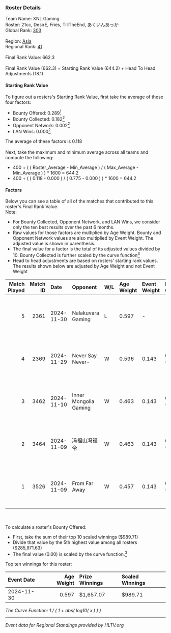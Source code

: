 ### Roster Details<br />
Team Name: XNL Gaming<br />
Roster: 21cc, DesirE, Fries, TillTheEnd, あくいんあっか<br />
Global Rank: [303](../../standings_global_2025_02_28.md)<br />
<br />
Region: [Asia]( ../../standings_asia_2025_02_28.md)<br />
Regional Rank: [41]( ../../standings_asia_2025_02_28.md)<br />
<br />
Final Rank Value:  662.3<br />
<br />
Final Rank Value (662.3) = Starting Rank Value (644.2) + Head To Head Adjustments (18.1)<br />

#### Starting Rank Value<br />
To figure out a rosters's Starting Rank Value, first take the average of these four factors:<br />
- Bounty Offered: 0.289[<sup>1</sup>](#table2)
- Bounty Collected: 0.182[<sup>2</sup>](#table1)
- Opponent Network: 0.002[<sup>2</sup>](#table1)
- LAN Wins: 0.000[<sup>2</sup>](#table1)

The average of these factors is 0.118<br />
<br />
Next, take the maximum and minimum average across all teams and compute the following:<br />
- 400 + ( ( Roster_Average - Min_Average ) / ( Max_Average - Min_Average ) ) * 1600 = 644.2
- 400 + ( ( 0.118 - 0.000 ) / ( 0.775 - 0.000 ) ) * 1600 = 644.2


#### Factors<br />
Below you can see a table of all of the matches that contributed to this roster's Final Rank Value.<br />
Note:<br />

- For Bounty Collected, Opponent Network, and LAN Wins, we consider only the ten best results over the past 6 months.
- Raw values for those factors are multiplied by Age Weight. Bounty and Opponent Network values are also multiplied by Event Weight. The adjusted value is shown in parenthesis.
- The final value for a factor is the total of its adjusted values divided by 10. Bounty Collected is further scaled by the curve function[<sup>3</sup>](#curveFunction)
- Head to head adjustments are based on rosters' starting rank values. The results shown below are adjusted by Age Weight and not Event Weight
<span id="table1"></span><br />


| Match Played | Match ID | Date       | Opponent              | W/L | Age Weight | Event Weight | Bounty Collected | Opponent Network | LAN Wins  | H2H Adj. | Roster                                   |
| -: | -: | :- | :- | :- | :- | :- | :- | :- | :- | -: | :- |
|            5 |     2361 | 2024-11-30 | Nalakuvara Gaming     | L   | 0.597      | -            | -                | -                | -         |    -9.98 | 21cc, DesirE, Fries, TillTheEnd, あくいんあっか |
|            4 |     2369 | 2024-11-29 | Never Say Never-      | W   | 0.596      | 0.143        | 0.003 (0.000)    | 0.130 (0.011)    | 0 (0.000) |     8.52 | 21cc, DesirE, Fries, TillTheEnd, あくいんあっか |
|            3 |     3462 | 2024-11-10 | Inner Mongolia Gaming | W   | 0.463      | 0.143        | 0.001 (0.000)    | 0.069 (0.005)    | 0 (0.000) |     7.11 | 21cc, DesirE, Fries, TillTheEnd, あくいんあっか |
|            2 |     3464 | 2024-11-09 | 冯福山冯福令                | W   | 0.463      | 0.143        | 0.000 (0.000)    | 0.046 (0.003)    | 0 (0.000) |     6.38 | 21cc, DesirE, Fries, TillTheEnd, あくいんあっか |
|            1 |     3526 | 2024-11-09 | From Far Away         | W   | 0.457      | 0.143        | 0.000 (0.000)    | 0.023 (0.001)    | 0 (0.000) |     6.05 | 21cc, DesirE, Fries, TillTheEnd, あくいんあっか |

<br />
<span id="table2"></span><br />
To calculate a roster's Bounty Offered:<br />

- First, take the sum of their top 10 scaled winnings ($989.71)
- Divide that value by the 5th highest value among all rosters ($285,971.63)
- The final value (0.00) is scaled by the curve function.[<sup>3</sup>](#curveFunction)

Top ten winnings for this roster:<br />

| Event Date | Age Weight | Prize Winnings | Scaled Winnings |
| :- | -: | :- | :- |
| 2024-11-30 |      0.597 | $1,657.07      | $989.71         |


<span id="curveFunction"></span>_The Curve Function: 1 / ( 1 + abs( log10( x ) ) )_<br />

---
_Event data for Regional Standings provided by HLTV.org_<br />
